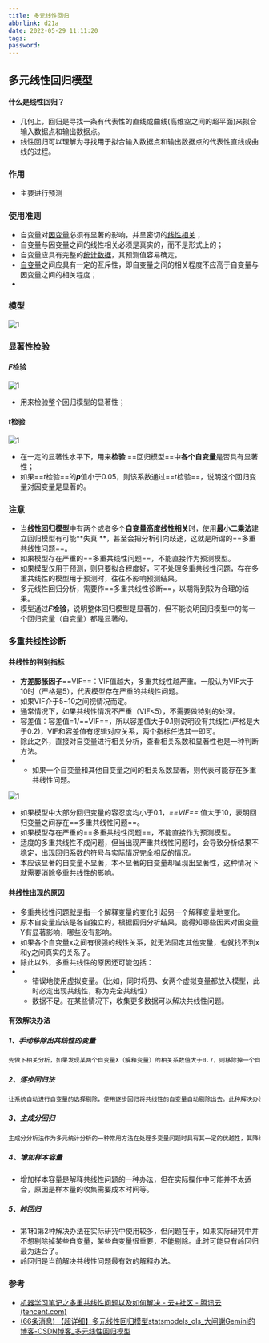 ```yaml
---
title: 多元线性回归
abbrlink: d21a
date: 2022-05-29 11:11:20
tags:
password:
---
```


## 多元线性回归模型



#### 什么是线性回归？

* 几何上，回归是寻找一条有代表性的直线或曲线(高维空之间的超平面)来拟合输入数据点和输出数据点。
* 线性回归可以理解为寻找用于拟合输入数据点和输出数据点的代表性直线或曲线的过程。



### 作用

* 主要进行预测



### 使用准则

* 自变量对[因变量](https://baike.baidu.com/item/因变量)必须有显著的影响，并呈密切的[线性相关](https://baike.baidu.com/item/线性相关)；
* 自变量与因变量之间的线性相关必须是真实的，而不是形式上的；
* 自变量应具有完整的[统计数据](https://baike.baidu.com/item/统计数据)，其预测值容易确定。
* [自变量](https://baike.baidu.com/item/自变量)之间应具有一定的互斥性，即自变量之间的相关程度不应高于自变量与因变量之间的相关程度；
* 



### 模型

![1](http://blog.axieyun.top/img/36.png)



### 显著性检验



#### *F*检验

![1](http://blog.axieyun.top/img/37.png)

* 用来检验整个回归模型的显著性；



#### *t*检验

![1](http://blog.axieyun.top/img/1.jpg)

* 在一定的显著性水平下，用来**检验** ==回归模型==中**各个自变量**是否具有显著性；
* 如果==*t*检验==的***p***值小于0.05，则该系数通过==*t*检验==，说明这个回归变量对因变量是显著的。





### 注意

* 当**线性回归模型**中有两个或者多个**自变量高度线性相关**时，使用**最小二乘法**建立回归模型有可能**失真 **，甚至会把分析引向歧途，这就是所谓的==多重共线性问题==。
* 如果模型存在严重的==多重共线性问题==，不能直接作为预测模型。
* 如果模型仅用于预测，则只要拟合程度好，可不处理多重共线性问题，存在多重共线性的模型用于预测时，往往不影响预测结果。
* 多元线性回归分析，需要作==多重共线性诊断==，以期得到较为合理的结果。
* 模型通过***F*检验**，说明整体回归模型是显著的，但不能说明回归模型中的每一个回归变量（自变量）都是显著的。





### 多重共线性诊断



#### 共线性的判别指标

* **方差膨胀因子**==VIF==：VIF值越大，多重共线性越严重。一般认为VIF大于10时（严格是5），代表模型存在严重的共线性问题。
* 如果VIF介于5~10之间视情况而定。
* 通常情况下，如果共线性情况不严重（VIF<5），不需要做特别的处理。
* 容差值：容差值=1/==VIF==，所以容差值大于0.1则说明没有共线性(严格是大于0.2)，VIF和容差值有逻辑对应关系，两个指标任选其一即可。
* 除此之外，直接对自变量进行相关分析，查看相关系数和显著性也是一种判断方法。
* * 如果一个自变量和其他自变量之间的相关系数显著，则代表可能存在多重共线性问题。





![1](http://blog.axieyun.top/img/2.jpg)

* 如果模型中大部分回归变量的容忍度均小于0.1，*==VIF==* 值大于10，表明回归变量之间存在==多重共线性问题==。
* 如果模型存在严重的==多重共线性问题==，不能直接作为预测模型。
* 适度的多重共线性不成问题，但当出现严重共线性问题时，会导致分析结果不稳定，出现回归系数的符号与实际情况完全相反的情况。
* 本应该显著的自变量不显著，本不显著的自变量却呈现出显著性，这种情况下就需要消除多重共线性的影响。



#### 共线性出现的原因

* 多重共线性问题就是指一个解释变量的变化引起另一个解释变量地变化。
* 原本自变量应该是各自独立的，根据回归分析结果，能得知哪些因素对因变量Y有显著影响，哪些没有影响。
* 如果各个自变量x之间有很强的线性关系，就无法固定其他变量，也就找不到x和y之间真实的关系了。
* 除此以外，多重共线性的原因还可能包括：
* * 错误地使用虚拟变量。（比如，同时将男、女两个虚拟变量都放入模型，此时必定出现共线性，称为完全共线性）
  * 数据不足。在某些情况下，收集更多数据可以解决共线性问题。





#### 有效解决办法



##### 1、手动移除出共线性的变量

~~~tex
先做下相关分析，如果发现某两个自变量X（解释变量）的相关系数值大于0.7，则移除掉一个自变量（解释变量），然后再做回归分析。此方法是最直接的方法，但有的时候我们不希望把某个自变量从模型中剔除，这样就要考虑使用其他方法。
~~~



##### 2、逐步回归法

~~~tex
让系统自动进行自变量的选择剔除，使用逐步回归将共线性的自变量自动剔除出去。此种解决办法有个问题是，可能算法会剔除掉本不想剔除的自变量，如果有此类情况产生，此时最好是使用岭回归进行分析。
~~~



##### 3、主成分回归

~~~tex
主成分分析法作为多元统计分析的一种常用方法在处理多变量问题时具有其一定的优越性，其降维的优势是明显的，主成分回归方法对于一般的多重共线性问题还是适用的，尤其是对共线性较强的变量之间。当采取主成分提取了新的变量后，往往这些变量间的组内差异小而组间差异大，起到了消除共线性的问题。
~~~



##### 4、增加样本容量

* 增加样本容量是解释共线性问题的一种办法，但在实际操作中可能并不太适合，原因是样本量的收集需要成本时间等。



##### 5、岭回归

* 第1和第2种解决办法在实际研究中使用较多，但问题在于，如果实际研究中并不想剔除掉某些自变量，某些自变量很重要，不能剔除。此时可能只有岭回归最为适合了。
* 岭回归是当前解决共线性问题最有效的解释办法。









### 参考

* [机器学习笔记之多重共线性问题以及如何解决 - 云+社区 - 腾讯云 (tencent.com)](https://cloud.tencent.com/developer/article/1796144)
* [(66条消息) 【超详细】多元线性回归模型statsmodels_ols_大闸謝Gemini的博客-CSDN博客_多元线性回归模型](https://blog.csdn.net/qq_42294351/article/details/119815102)



























